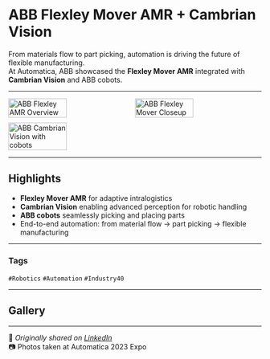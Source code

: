 # ABB Flexley Mover AMR + Cambrian Vision

From materials flow to part picking, automation is driving the future of flexible manufacturing.  
At Automatica, ABB showcased the **Flexley Mover AMR** integrated with **Cambrian Vision** and ABB cobots.

---

<div style="display:flex;flex-wrap:wrap;gap:10px">
  <img src="/alvin-site/JPG_VID/PXL_20230627_141412347.MP.jpg?v=3" alt="ABB Flexley AMR Overview" width="48%">
  <img src="/alvin-site/JPG_VID/PXL_20230627_141428737.jpg?v=3" alt="ABB Flexley Mover Closeup" width="48%">
  <img src="/alvin-site/JPG_VID/PXL_20230627_141544942.jpg?v=3" alt="ABB Cambrian Vision with cobots" width="48%">
</div>

---

## Highlights
- **Flexley Mover AMR** for adaptive intralogistics  
- **Cambrian Vision** enabling advanced perception for robotic handling  
- **ABB cobots** seamlessly picking and placing parts  
- End-to-end automation: from material flow → part picking → flexible manufacturing  

---

### Tags
`#Robotics` `#Automation` `#Industry40` 

---

## Gallery


---

📌 _Originally shared on [LinkedIn](https://www.linkedin.com/in/alvin-l-596a3316a/)_  
📷 Photos taken at Automatica 2023 Expo
